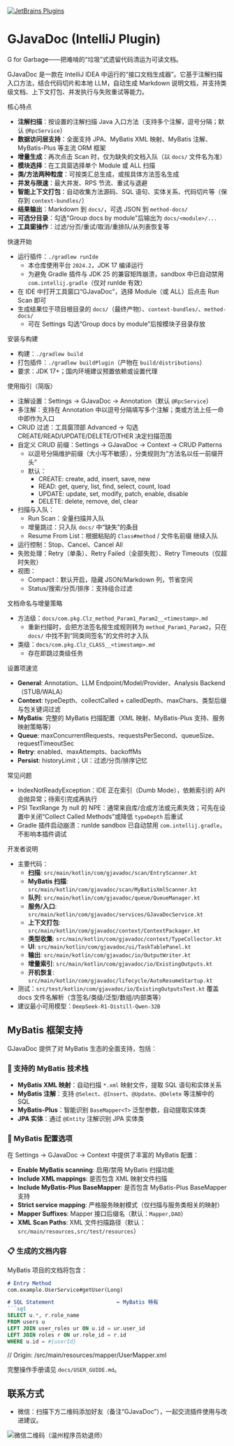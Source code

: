 [![JetBrains Plugins](https://img.shields.io/jetbrains/plugin/v/28384?label=JetBrains%20Plugin)](https://plugins.jetbrains.com/plugin/28384)

# GJavaDoc (IntelliJ Plugin)
G for Garbage——把难啃的“垃圾”式遗留代码清运为可读文档。

GJavaDoc 是一款在 IntelliJ IDEA 中运行的“接口文档生成器”。它基于注解扫描入口方法，结合代码切片和本地 LLM，自动生成 Markdown 说明文档，并支持类级文档、上下文打包、并发执行与失败重试等能力。

核心特点
- **注解扫描**：按设置的注解扫描 Java 入口方法（支持多个注解，逗号分隔；默认 `@RpcService`）
- **数据访问层支持**：全面支持 JPA、MyBatis XML 映射、MyBatis 注解、MyBatis-Plus 等主流 ORM 框架
- **增量生成**：再次点击 Scan 时，仅为缺失的文档入队（以 `docs/` 文件名为准）
- **模块选择**：在工具窗选择单个 Module 或 ALL 扫描
- **类/方法两种粒度**：可按类汇总生成，或按具体方法签名生成
- **并发与限速**：最大并发、RPS 节流、重试与退避
- **智能上下文打包**：自动收集方法源码、SQL 语句、实体关系、代码切片等（保存到 `context-bundles/`）
- **结果输出**：Markdown 到 `docs/`，可选 JSON 到 `method-docs/`
- **可选分目录**：勾选"Group docs by module"后输出为 `docs/<module>/...`
- **工具窗操作**：过滤/分页/重试/取消/重排队/从列表恢复等

快速开始
- 运行插件：`./gradlew runIde`
  - 本仓库使用平台 `2024.2`，JDK 17 编译运行
  - 为避免 Gradle 插件与 JDK 25 的兼容矩阵崩溃，sandbox 中已自动禁用 `com.intellij.gradle`（仅对 runIde 有效）
- 在 IDE 中打开工具窗口“GJavaDoc”，选择 Module（或 ALL）后点击 Run Scan 即可
- 生成结果位于项目根目录的 `docs/`（最终产物）、`context-bundles/`、`method-docs/`
  - 可在 Settings 勾选“Group docs by module”后按模块子目录存放

安装与构建
- 构建：`./gradlew build`
- 打包插件：`./gradlew buildPlugin`（产物在 `build/distributions`）
- 要求：JDK 17+；国内环境建议预置依赖或设置代理

使用指引（简版）
- 注解设置：Settings → GJavaDoc → Annotation（默认 `@RpcService`）
- 多注解：支持在 Annotation 中以逗号分隔填写多个注解；类或方法上任一命中即作为入口
- CRUD 过滤：工具窗顶部 Advanced → 勾选 CREATE/READ/UPDATE/DELETE/OTHER 决定扫描范围
- 自定义 CRUD 前缀：Settings → GJavaDoc → Context → CRUD Patterns
  - 以逗号分隔维护前缀（大小写不敏感），分类规则为“方法名以任一前缀开头”
  - 默认：
    - CREATE: create, add, insert, save, new
    - READ: get, query, list, find, select, count, load
    - UPDATE: update, set, modify, patch, enable, disable
    - DELETE: delete, remove, del, clear
- 扫描与入队：
  - Run Scan：全量扫描并入队
  - 增量跳过：只入队 `docs/` 中“缺失”的条目
  - Resume From List：根据粘贴的 `Class#method` / 文件名前缀 继续入队
- 运行控制：Stop、Cancel、Cancel All
- 失败处理：Retry（单条）、Retry Failed（全部失败）、Retry Timeouts（仅超时失败）
- 视图：
  - Compact：默认开启，隐藏 JSON/Markdown 列，节省空间
  - Status/搜索/分页/排序：支持组合过滤

文档命名与增量策略
- 方法级：`docs/com.pkg.Clz_method_Param1_Param2__<timestamp>.md`
  - 重新扫描时，会把方法签名按生成规则转为 `method_Param1_Param2`，只在 `docs/` 中找不到“同类同签名”的文件时才入队
- 类级：`docs/com.pkg.Clz_CLASS__<timestamp>.md`
  - 存在即跳过类级任务

设置项速览
- **General**: Annotation、LLM Endpoint/Model/Provider、Analysis Backend（STUB/WALA）
- **Context**: typeDepth、collectCalled + calledDepth、maxChars、类型后缀与包关键词过滤
- **MyBatis**: 完整的 MyBatis 扫描配置（XML 映射、MyBatis-Plus 支持、服务映射策略等）
- **Queue**: maxConcurrentRequests、requestsPerSecond、queueSize、requestTimeoutSec
- **Retry**: enabled、maxAttempts、backoffMs
- **Persist**: historyLimit；UI：过滤/分页/排序记忆

常见问题
- IndexNotReadyException：IDE 正在索引（Dumb Mode），依赖索引的 API 会抛异常；待索引完成再执行
- PSI TextRange 为 null 的 NPE：通常来自库/合成方法或元素失效；可先在设置中关闭“Collect Called Methods”或降低 `typeDepth` 后重试
- Gradle 插件启动崩溃：runIde sandbox 已自动禁用 `com.intellij.gradle`，不影响本插件调试

开发者说明
- 主要代码：
  - **扫描**: `src/main/kotlin/com/gjavadoc/scan/EntryScanner.kt`
  - **MyBatis 扫描**: `src/main/kotlin/com/gjavadoc/scan/MyBatisXmlScanner.kt`
  - **队列**: `src/main/kotlin/com/gjavadoc/queue/QueueManager.kt`
  - **服务/入口**: `src/main/kotlin/com/gjavadoc/services/GJavaDocService.kt`
  - **上下文打包**: `src/main/kotlin/com/gjavadoc/context/ContextPackager.kt`
  - **类型收集**: `src/main/kotlin/com/gjavadoc/context/TypeCollector.kt`
  - **UI**: `src/main/kotlin/com/gjavadoc/ui/TaskTablePanel.kt`
  - **输出**: `src/main/kotlin/com/gjavadoc/io/OutputWriter.kt`
  - **增量索引**: `src/main/kotlin/com/gjavadoc/io/ExistingOutputs.kt`
  - **开机恢复**: `src/main/kotlin/com/gjavadoc/lifecycle/AutoResumeStartup.kt`
- 测试：`src/test/kotlin/com/gjavadoc/io/ExistingOutputsTest.kt` 覆盖 docs 文件名解析（含签名/类级/泛型/数组/内部类等）
- 建议最小可用模型：`DeepSeek-R1-Distill-Qwen-32B`

## MyBatis 框架支持

GJavaDoc 提供了对 MyBatis 生态的全面支持，包括：

### 🎯 支持的 MyBatis 技术栈
- **MyBatis XML 映射**：自动扫描 `*.xml` 映射文件，提取 SQL 语句和实体关系
- **MyBatis 注解**：支持 `@Select`、`@Insert`、`@Update`、`@Delete` 等注解中的 SQL
- **MyBatis-Plus**：智能识别 `BaseMapper<T>` 泛型参数，自动提取实体类
- **JPA 实体**：通过 `@Entity` 注解识别 JPA 实体类

### 🔧 MyBatis 配置选项
在 Settings → GJavaDoc → Context 中提供了丰富的 MyBatis 配置：

- **Enable MyBatis scanning**: 启用/禁用 MyBatis 扫描功能
- **Include XML mappings**: 是否包含 XML 映射文件扫描
- **Include MyBatis-Plus BaseMapper**: 是否包含 MyBatis-Plus BaseMapper 支持
- **Strict service mapping**: 严格服务映射模式（仅扫描与服务类相关的映射）
- **Mapper Suffixes**: Mapper 接口后缀名（默认：`Mapper,DAO`）
- **XML Scan Paths**: XML 文件扫描路径（默认：`src/main/resources,src/test/resources`）

### 📋 生成的文档内容
MyBatis 项目的文档将包含：

```markdown
# Entry Method
com.example.UserService#getUser(Long)

# SQL Statement                    ← MyBatis 特有
```sql
SELECT u.*, r.role_name 
FROM users u 
LEFT JOIN user_roles ur ON u.id = ur.user_id
LEFT JOIN roles r ON ur.role_id = r.id  
WHERE u.id = #{userId}
```
// Origin: /src/main/resources/mapper/UserMapper.xml

完整操作手册请见 `docs/USER_GUIDE.md`。

## 联系方式

- 微信：扫描下方二维码添加好友（备注“GJavaDoc”），一起交流插件使用与改进建议。

![微信二维码（温州程序员劝退师）](docs/wechat-qr.jpg)
